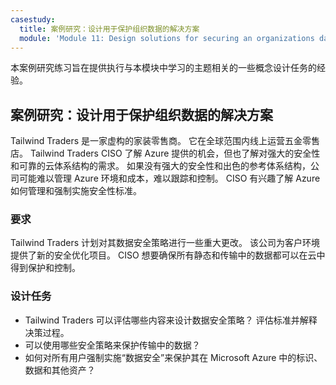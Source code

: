 ```yaml
---
casestudy:
  title: 案例研究：设计用于保护组织数据的解决方案
  module: 'Module 11: Design solutions for securing an organizations data'
---
```


本案例研究练习旨在提供执行与本模块中学习的主题相关的一些概念设计任务的经验。

## 案例研究：设计用于保护组织数据的解决方案

Tailwind Traders 是一家虚构的家装零售商。 它在全球范围内线上运营五金零售店。 Tailwind Traders CISO 了解 Azure 提供的机会，但也了解对强大的安全性和可靠的云体系结构的需求。 如果没有强大的安全性和出色的参考体系结构，公司可能难以管理 Azure 环境和成本，难以跟踪和控制。 CISO 有兴趣了解 Azure 如何管理和强制实施安全性标准。

### 要求

Tailwind Traders 计划对其数据安全策略进行一些重大更改。 该公司为客户环境提供了新的安全优化项目。 CISO 想要确保所有静态和传输中的数据都可以在云中得到保护和控制。

### 设计任务

-   Tailwind Traders 可以评估哪些内容来设计数据安全策略？ 评估标准并解释决策过程。
-   可以使用哪些安全策略来保护传输中的数据？
- 如何对所有用户强制实施“数据安全”来保护其在 Microsoft Azure 中的标识、数据和其他资产？
